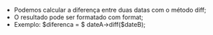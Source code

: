 * Podemos calcular a diferença entre duas datas com o método diff;
* O resultado pode ser formatado com format;
* Exemplo: $diferenca = $ dateA->diff($dateB);